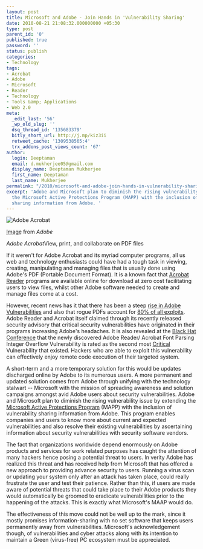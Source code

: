 ```yaml
---
layout: post
title: Microsoft and Adobe - Join Hands in 'Vulnerability Sharing'
date: 2010-08-21 21:08:32.000000000 +05:30
type: post
parent_id: '0'
published: true
password: ''
status: publish
categories:
- Technology
tags:
- Acrobat
- Adobe
- Microsoft
- Reader
- Technology
- Tools &amp; Applications
- Web 2.0
meta:
  _edit_last: '56'
  _wp_old_slug: ''
  dsq_thread_id: '135683379'
  bitly_short_url: http://j.mp/kiz3ii
  retweet_cache: '1309538565:4'
  trx_addons_post_views_count: '67'
author:
  login: Deeptaman
  email: d.mukherjee05@gmail.com
  display_name: Deeptaman Mukherjee
  first_name: Deeptaman
  last_name: Mukherjee
permalink: "/2010/microsoft-and-adobe-join-hands-in-vulnerability-sharing/"
excerpt: 'Adobe and Microsoft plan to diminish the rising vulnerability issue by extending
  the Microsoft Active Protections Program (MAPP) with the inclusion of vulnerability
  sharing information from Adobe. '
---
```

<div class="figure"><img src="/static/2010/08/adobe-acrobat.jpg" alt="Adobe Acrobat" />
<p class="credit"><abbr class="type" title="Image">Image</abbr> from <cite>Adobe</cite></p>
<p class="caption"><em class="title">Adobe Acrobat</em>View, print, and collaborate on PDF files</p>
</div>

<p>If it weren't for Adobe Acrobat and its myriad computer programs, all us web and technology enthusiasts could have had a tough task in viewing, creating, manipulating and managing files that is usually done using Adobe's PDF (Portable Document Format). It is a known fact that <a href="http://www.adobe.com/products/reader/">Acrobat Reader</a> programs are available online for download at zero cost facilitating users to view files, whilst other Adobe software needed to create and manage files come at a cost.</p>
<p>However, recent news has it that there has been a steep <a href="http://threatpost.com/en_us/blogs/adobe-vulnerabilities-continue-rise-042710">rise in Adobe Vulnerabilities</a> and also that rogue PDFs account for <a href="http://www.computerworld.com/s/article/9157438/Rogue_PDFs_account_for_80_of_all_exploits_says_researcher">80% of all exploits</a>. Adobe Reader and Acrobat itself claimed through its recently released security advisory that critical security vulnerabilities have originated in their programs increasing Adobe's headaches. It is also revealed at the <a href="http://www.blackhat.com/">Black Hat Conference</a> that the newly discovered Adobe Reader/ Acrobat Font Parsing Integer Overflow Vulnerability is rated as the second most <a href="http://www.adobe.com/devnet/security/security_zone/severity_ratings.html">Critical</a> Vulnerability that existed. Hackers who are able to exploit this vulnerability can effectively enjoy remote code execution of their targeted system.</p>
<p>A short-term and a more temporary solution for this would be updates discharged online by Adobe to its numerous users. A more permanent and updated solution comes from Adobe through unifying with the technology stalwart -- Microsoft with the mission of spreading  awareness and solution campaigns amongst avid Adobe users about security vulnerabilities. Adobe and Microsoft plan to diminish the rising vulnerability issue by extending the <a href="http://www.microsoft.com/security/msrc/collaboration/mapp.aspx">Microsoft Active Protections Program</a> (MAPP) with the inclusion of vulnerability sharing information from Adobe. This program enables companies and users to know more about current and expected vulnerabilities and also resolve their existing vulnerabilities by ascertaining information about security vulnerabilities with security software vendors. </p>
<p>The fact that organizations worldwide depend enormously on Adobe products and services for work related purposes has caught the attention of many hackers hence posing a potential threat to users. In verity Adobe has realized this threat and has received help from Microsoft that has offered a new approach to providing advance security to users. Running a virus scan or updating your system only after an attack has taken place, could really frustrate the user and test their patience. Rather than this, if users are made aware of potential threats that could take place to their Adobe products they would automatically be groomed to eradicate vulnerabilities prior to the happening of the attacks. This is exactly what Microsoft's MAAP would do. </p>
<p>The effectiveness of this move could not be well up to the mark, since it mostly promises information-sharing with no set software that keeps users permanently away from vulnerabilities. Microsoft's acknowledgement though, of vulnerabilities and cyber attacks along with its intention to maintain a Green (virus-free) PC ecosystem must be appreciated.</p>
